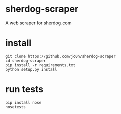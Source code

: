 sherdog-scraper
=======

A web scraper for sherdog.com


install
=======

    git clone https://github.com/jc0n/sherdog-scraper
    cd sherdog-scraper
    pip install -r requirements.txt
    python setup.py install

run tests
=======

    pip install nose
    nosetests
